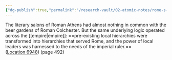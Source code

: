 ```yaml
---
{"dg-publish":true,"permalink":"/research-vault/02-atomic-notes/rome-s-imperial-logic-was-to-assimilate-and-harness-local-hierarchies/"}
---
```


The literary salons of Roman Athens had almost nothing in common with the beer gardens of Roman Colchester. But the same underlying logic operated across the [[empire\|empire]]: ==pre-existing local hierarchies were transformed into hierarchies that served Rome, and the power of local leaders was harnessed to the needs of the imperial ruler.== ([Location 6948](https://readwise.io/to_kindle?action=open&asin=B0108U7IHO&location=6948)) (page 492)